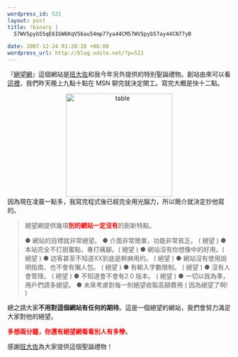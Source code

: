 ```yaml
--- 
wordpress_id: 521
layout: post
title: !binary |
  57WV5pyb55qE6IGW6KqV56au54mp77ya44CM57WV5pyb57ay44CN77yB

date: 2007-12-24 01:28:28 +08:00
wordpress_url: http://blog.xdite.net/?p=521
---
```

『<a href="http://d.veryxd.net">絕望網</a>』這個網站是<a href="http://blog.woixv.com/">班大佐</a>和我今年另外提供的特別聖誕禮物。創站由來可以看<a href="http://blog.woixv.com/?p=511">這裡</a>，我們昨天晚上九點十點在 MSN 聊完就決定開工。寫完大概是快十二點。
<center>
<a href="http://d.veryxd.net" title="Flickr 上 xuitejoke 的 table"><img src="http://farm3.static.flickr.com/2365/2130694343_a14be677fe_m.jpg" alt="table" height="233" width="240" /></a></center>
因為現在凌晨一點多，我寫完程式後已經完全用光腦力，所以簡介就決定抄他寫的。
<br/>
<blockquote>絕望網提供幾項<b><font color="#ff0000">別的網站一定沒有</font></b>的創新特點。

● 網站的目標就非常絕望。
● 介面非常簡單，功能非常貧乏。 ( 絕望 )
● 本站完全不打甜蜜點，專打痛腳。( 絕望 )
● 網站沒有你想像中的好用。( 絕望 )
● 訪客甚至不知道XX到底是幹麻用的。 ( 絕望 )
● 網站沒有使用說明指南，也不會有懶人包。 ( 絕望 )
● 有輸入字數限制。 ( 絕望 )
● 沒有人會管理。 ( 絕望 )
● 不知道會不會有2.0 版本。 ( 絕望 )
● 一切以我為準，用戶們請多絕望。
● 未來考慮對每一則絕望收取高額費用 ( 因為絕望了啊! )</blockquote><b></b>
總之請大家<b>不用對這個網站有任何的期待</b>。這是一個絕望的網站，我們會努力滿足大家對他的絕望。

<font color="#ff0000"><b>多想兩分鐘，你還有絕望網看看別人有多慘</b></font>。

感謝<a href="http://blog.woixv.com/">班大佐</a>為大家提供這個聖誕禮物！
